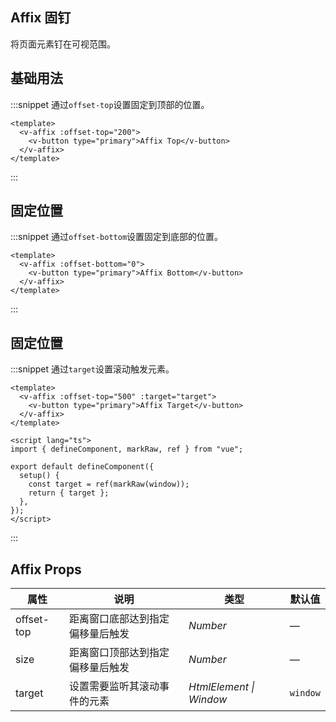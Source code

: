 ## Affix 固钉

将页面元素钉在可视范围。

## 基础用法

:::snippet 通过`offset-top`设置固定到顶部的位置。

```vue
<template>
  <v-affix :offset-top="200">
    <v-button type="primary">Affix Top</v-button>
  </v-affix>
</template>
```

:::

## 固定位置

:::snippet 通过`offset-bottom`设置固定到底部的位置。

```vue
<template>
  <v-affix :offset-bottom="0">
    <v-button type="primary">Affix Bottom</v-button>
  </v-affix>
</template>
```

:::

## 固定位置

:::snippet 通过`target`设置滚动触发元素。

```vue
<template>
  <v-affix :offset-top="500" :target="target">
    <v-button type="primary">Affix Target</v-button>
  </v-affix>
</template>

<script lang="ts">
import { defineComponent, markRaw, ref } from "vue";

export default defineComponent({
  setup() {
    const target = ref(markRaw(window));
    return { target };
  },
});
</script>
```

:::

## Affix Props

| 属性       | 说明                             | 类型                    | 默认值   |
| ---------- | -------------------------------- | ----------------------- | -------- |
| offset-top | 距离窗口底部达到指定偏移量后触发 | _Number_                | —        |
| size       | 距离窗口顶部达到指定偏移量后触发 | _Number_                | —        |
| target     | 设置需要监听其滚动事件的元素     | _HtmlElement \| Window_ | `window` |
